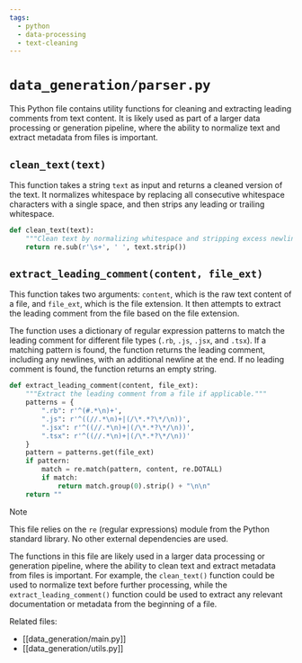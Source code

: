 ```yaml
---
tags: 
  - python
  - data-processing
  - text-cleaning
---
```

# `data_generation/parser.py`

This Python file contains utility functions for cleaning and extracting leading comments from text content. It is likely used as part of a larger data processing or generation pipeline, where the ability to normalize text and extract metadata from files is important.

## `clean_text(text)`

This function takes a string `text` as input and returns a cleaned version of the text. It normalizes whitespace by replacing all consecutive whitespace characters with a single space, and then strips any leading or trailing whitespace.

```python
def clean_text(text):
    """Clean text by normalizing whitespace and stripping excess newlines."""
    return re.sub(r'\s+', ' ', text.strip())
```

## `extract_leading_comment(content, file_ext)`

This function takes two arguments: `content`, which is the raw text content of a file, and `file_ext`, which is the file extension. It then attempts to extract the leading comment from the file based on the file extension.

The function uses a dictionary of regular expression patterns to match the leading comment for different file types (`.rb`, `.js`, `.jsx`, and `.tsx`). If a matching pattern is found, the function returns the leading comment, including any newlines, with an additional newline at the end. If no leading comment is found, the function returns an empty string.

```python
def extract_leading_comment(content, file_ext):
    """Extract the leading comment from a file if applicable."""
    patterns = {
        ".rb": r'^(#.*\n)+',
        ".js": r'^((//.*\n)+|(/\*.*?\*/\n))',
        ".jsx": r'^((//.*\n)+|(/\*.*?\*/\n))',
        ".tsx": r'^((//.*\n)+|(/\*.*?\*/\n))'
    }
    pattern = patterns.get(file_ext)
    if pattern:
        match = re.match(pattern, content, re.DOTALL)
        if match:
            return match.group(0).strip() + "\n\n"
    return ""
```

> [!note]
> This file relies on the `re` (regular expressions) module from the Python standard library. No other external dependencies are used.

The functions in this file are likely used in a larger data processing or generation pipeline, where the ability to clean text and extract metadata from files is important. For example, the `clean_text()` function could be used to normalize text before further processing, while the `extract_leading_comment()` function could be used to extract any relevant documentation or metadata from the beginning of a file.

Related files:
- [[data_generation/main.py]]
- [[data_generation/utils.py]]